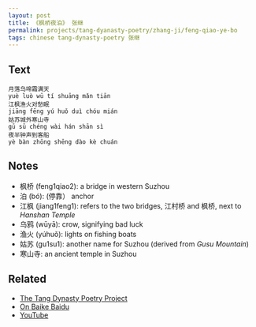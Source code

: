 ```yaml
---
layout: post
title: 《枫桥夜泊》 张继
permalink: projects/tang-dyanasty-poetry/zhang-ji/feng-qiao-ye-bo
tags: chinese tang-dynasty-poetry 张继
---
```


## Text

```
月落乌啼霜满天
yuè luò wū tí shuāng mǎn tiān
江枫渔火对愁眠
jiāng fēng yú huǒ duì chóu mián
姑苏城外寒山寺
gū sū chéng wài hán shān sì
夜半钟声到客船
yè bàn zhōng shēng dào kè chuán
```

## Notes

* 枫桥 (feng1qiao2): a bridge in western Suzhou
* 泊 (bó): (停靠） anchor
* 江枫 (jiang1feng1): refers to the two bridges, 江村桥 and 枫桥, next to *Hanshan Temple*
* 乌鸦 (wūyā): crow, signifying bad luck
* 渔火 (yúhuǒ): lights on fishing boats
* 姑苏 (gu1su1): another name for Suzhou (derived from *Gusu Mountain*)
* 寒山寺: an ancient temple in Suzhou


## Related

* [The Tang Dynasty Poetry Project](/projects/tang-dynasty-poetry-project)
* [On Baike Baidu](https://baike.baidu.com/item/%E6%9E%AB%E6%A1%A5%E5%A4%9C%E6%B3%8A/117)
* [YouTube](https://youtu.be/IzzpWAkDV5s)
